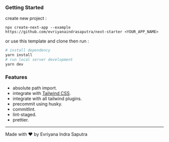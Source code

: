 ### Getting Started

create new project :

```
npx create-next-app --example https://github.com/evriyanaindrasaputra/next-starter <YOUR_APP_NAME>
```

or use this template and clone then run :

```bash
# install dependency
yarn install
# run local server development
yarn dev
```

### Features

- absolute path import.
- integrate with [Tailwind CSS](https://tailwindcss.com/).
- integrate with all tailwind plugins.
- precommit using husky.
- commitlint.
- lint-staged.
- prettier.

---

Made with ♥ by Evriyana Indra Saputra
